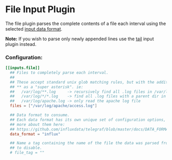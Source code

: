 # File Input Plugin

The file plugin parses the complete contents of a file each interval using the
selected [input data format][].

**Note:** If you wish to parse only newly appended lines use the [tail][] input
plugin instead.

### Configuration:

```toml
[[inputs.file]]
  ## Files to completely parse each interval.
  ##
  ## These accept standard unix glob matching rules, but with the addition of
  ## ** as a "super asterisk". ie:
  ##   /var/log/**.log     -> recursively find all .log files in /var/log
  ##   /var/log/*/*.log    -> find all .log files with a parent dir in /var/log
  ##   /var/log/apache.log -> only read the apache log file
  files = ["/var/log/apache/access.log"]

  ## Data format to consume.
  ## Each data format has its own unique set of configuration options, read
  ## more about them here:
  ## https://github.com/influxdata/telegraf/blob/master/docs/DATA_FORMATS_INPUT.md
  data_format = "influx"

  ## Name a tag containing the name of the file the data was parsed from.  Leave empty
  ## to disable.
  # file_tag = ""
```

[input data format]: /docs/DATA_FORMATS_INPUT.md
[tail]: /plugins/inputs/tail
